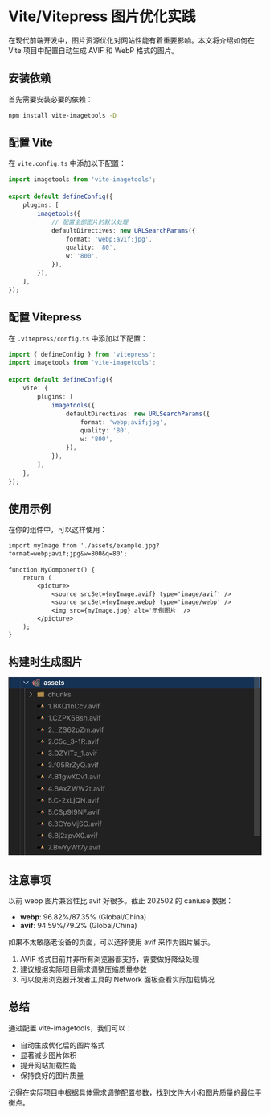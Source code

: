 # Vite/Vitepress 图片优化实践

在现代前端开发中，图片资源优化对网站性能有着重要影响。本文将介绍如何在 Vite 项目中配置自动生成 AVIF 和 WebP 格式的图片。

## 安装依赖

首先需要安装必要的依赖：

```bash
npm install vite-imagetools -D
```

## 配置 Vite

在 `vite.config.ts` 中添加以下配置：

```typescript
import imagetools from 'vite-imagetools';

export default defineConfig({
    plugins: [
        imagetools({
            // 配置全部图片的默认处理
            defaultDirectives: new URLSearchParams({
                format: 'webp;avif;jpg',
                quality: '80',
                w: '800',
            }),
        }),
    ],
});
```

## 配置 Vitepress

在 `.vitepress/config.ts` 中添加以下配置：

```typescript
import { defineConfig } from 'vitepress';
import imagetools from 'vite-imagetools';

export default defineConfig({
    vite: {
        plugins: [
            imagetools({
                defaultDirectives: new URLSearchParams({
                    format: 'webp;avif;jpg',
                    quality: '80',
                    w: '800',
                }),
            }),
        ],
    },
});
```

## 使用示例

在你的组件中，可以这样使用：

```tsx
import myImage from './assets/example.jpg?format=webp;avif;jpg&w=800&q=80';

function MyComponent() {
    return (
        <picture>
            <source srcSet={myImage.avif} type='image/avif' />
            <source srcSet={myImage.webp} type='image/webp' />
            <img src={myImage.jpg} alt='示例图片' />
        </picture>
    );
}
```

## 构建时生成图片

![alt text](assets/1.png)

## 注意事项

以前 webp 图片兼容性比 avif 好很多。截止 202502 的 caniuse 数据：

-   **webp**: 96.82%/87.35% (Global/China)
-   **avif**: 94.59%/79.2% (Global/China)

如果不太敏感老设备的页面，可以选择使用 avif 来作为图片展示。

1. AVIF 格式目前并非所有浏览器都支持，需要做好降级处理
2. 建议根据实际项目需求调整压缩质量参数
3. 可以使用浏览器开发者工具的 Network 面板查看实际加载情况

## 总结

通过配置 vite-imagetools，我们可以：

-   自动生成优化后的图片格式
-   显著减少图片体积
-   提升网站加载性能
-   保持良好的图片质量

记得在实际项目中根据具体需求调整配置参数，找到文件大小和图片质量的最佳平衡点。
